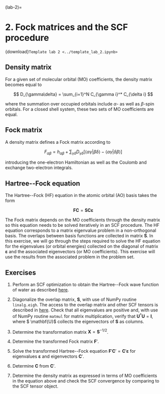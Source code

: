 (lab-2)=
# 2. Fock matrices and the SCF procedure

{download}`Template lab 2 <../template_lab_2.ipynb>`

## Density matrix

For a given set of molecular orbital (MO) coefficients, the density matrix becomes equal to

$$
    D_{\gamma\delta} = \sum_{i=1}^N C_{\gamma i}^* C_{\delta i}
$$

where the summation over occupied orbitals include $\alpha$- as well as $\beta$-spin orbitals. For a closed shell system, these two sets of MO coefficients are equal.

## Fock matrix

A density matrix defines a Fock matrix according to

$$
    F_{\alpha\beta} = h_{\alpha\beta} + \sum_{\gamma\delta} D_{\gamma\delta}
    \left[
    \langle \alpha \gamma | \beta \delta \rangle -
    \langle \alpha \gamma | \delta \beta \rangle
    \right]
$$

introducing the one-electron Hamiltonian as well as the Coulomb and exchange two-electron integrals.

## Hartree--Fock equation

The Hartree--Fock (HF) equation in the atomic orbital (AO) basis takes the form

$$
    \mathbf{F}\mathbf{C} = \mathbf{S} \mathbf{C} \boldsymbol{\varepsilon} 
$$

The Fock matrix depends on the MO coefficients through the density matrix so this equation needs to be solved iteratively in an SCF procedure. The HF equation corresponds to a matrix eigenvalue problem in a non-orthogonal basis. The overlaps between basis functions are collected in matrix $\mathbf{S}$. In this exercise, we will go through the steps required to solve the HF equation for the eigenvalues (or orbital energies) collected on the diagonal of matrix $\boldsymbol{\varepsilon}$ and the associated eigenvectors (or MO coefficients). This exercise will use the results from the associated problem in the problem set.

## Exercises

1. Perform an SCF optimization to obtain the Hartree--Fock wave function of water as described [here](https://kthpanor.github.io/echem/docs/elec_struct/hf_example.html).

2. Diagonalize the overlap matrix, $\mathbf{S}$, with use of NumPy routine `linalg.eigh`. The access to the overlap matrix and other SCF tensors is described in [here](https://kthpanor.github.io/echem/docs/elec_struct/hf_example.html#scf-information). Check that all eigenvalues are positive and, with use of NumPy routine `matmul` for matrix multiplication, verify that $\mathbf{U}^\dagger \mathbf{U} = \mathbf{I}$, where $ \mathbf{U}$ collects the eigenvectors of $\mathbf{S}$ as columns.

3. Determine the transformation matrix $\mathbf{X} = \mathbf{S}^{-1/2}$.

4. Determine the transformed Fock matrix $\mathbf{F}'$.

5. Solve the transformed Hartree--Fock equation
    $\mathbf{F}'\mathbf{C}' = \mathbf{C}' \boldsymbol{\varepsilon}$
    for eigenvalues $\boldsymbol{\varepsilon}$ and eigenvectors $\mathbf{C}'$.

6. Determine $\mathbf{C}$ from $\mathbf{C}'$.

7. Determine the density matrix as expressed in terms of MO coefficients in the equation above and check the SCF convergence by comparing to the SCF tensor object.

